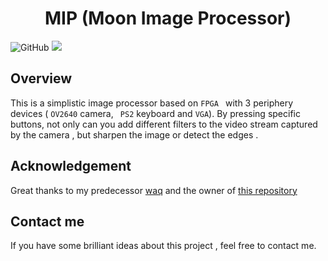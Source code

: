 <!--
 * @Author: Kaixu Chen   Moondok
 * @Date: 2023-02-15 20:09:20
 * @LastEditTime: 2023-02-15 21:15:21
 * @Description: 
-->
# <center> MIP (Moon Image Processor)

![GitHub](https://img.shields.io/github/license/K-D-B/A-simplistic-image-processor-based-on-FPGA)   <img src="https://img.shields.io/badge/powered by-ddl-brightgreen">  

## Overview

This is a simplistic image processor based on ```FPGA ``` with 3 periphery devices ( ```OV2640``` camera, ``` PS2``` keyboard and ```VGA```). By pressing specific buttons, not only can you add different filters to the video stream captured by the camera , but sharpen the image or detect the edges .

## Acknowledgement

Great thanks to my predecessor [waq](https://github.com/wswaq) and the owner of [this repository](https://github.com/pengchengwei54610/Digital-Logic-BIG-HW)

## Contact me

If you have some brilliant ideas about this project , feel free to contact me.







